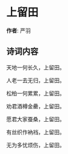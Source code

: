 # 上留田

**作者**: 严羽

## 诗词内容

天地一何长久，上留田。

人老一去无归，上留田。

松柏一何累累，上留田。

劝君酒樽金罍，上留田。

愿君大家蚕桑，上留田。

有丝织作衲裆，上留田。

无为多忧烦伤，上留田。

